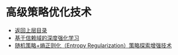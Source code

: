 # 高级策略优化技术

* [返回上层目录](../deep-reinforcement-learning.md)
* [基于信赖域的深度强化学习](trust-region-based-drl/trust-region-based-drl.md) 
* [随机策略+熵正则化（Entropy Regularization）策略探索增强技术](entropy-regularization/entropy-regularization.md)

